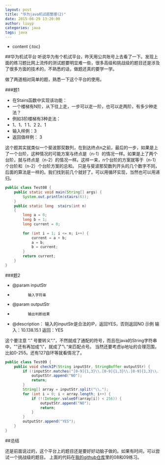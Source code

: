 ```yaml
---
layout: post
title: "华为java机试题整理(2)"
date: 2015-06-29 13:20:00
author: liuyp
categories: java
tags: java
---
```


* content
{:toc}

##华为机试平台
听说华为有个机试平台，昨天用公共账号上去看了一下。发现上面的练习题比网上流传的测试题要明显难一些，很多高级和挑战级的题目还是涉及了很多方面的技术的，不熟悉的话，做题还真的要学一学。

做了两道相对简单的题，熟悉一下这个平台的使用。

###题1

* 在Stairs函数中实现该功能：
 * 一个楼梯有N阶，从下往上走，一步可以走一阶，也可以走两阶，有多少种走法？
 * 例如3阶楼梯有3种走法：
 * 1、1、1      1、2     2、1
 * 输入样例：3
 * 返回值样例： 3





这个题其实就类似一个斐波那契数列，在到达终点n之前，最后的一步，如果是上了一个台阶，这种情况的可能方案与终点是（n-1）的情况一样。如果是上了两个台阶，就与终点是（n-2）的情况一样。这样一来，n个台阶的方案就等于（n-1）个台阶和（n-2）个台阶方案的总和。
只是与斐波那契数列开头的几个数字不同，后面的算法是一样的。我们找到前几个就好了。可以用循环实现，当然也可以用递归。

```java
public class Test08 {
	public static void main(String[] args) {
		System.out.println(stairs(6));
	}
	public static long  stairs(int n)
	{
		long a = 0;
		long b = 1;
		long current = 0;
		
		for (int i = 1; i <= n; i++) {
			current = a + b;
			a = b;
			b = current;
		}
		return current;
	}
}
```

###题2

 * @param inputStr
 *            输入字符串
 * @param outputStr
 *            输出判断结果
 * @description： 输入的inputStr是合法的IP，返回YES，否则返回NO 示例 输入：10.138.15.1 返回：YES

这个要注意 “.” 号要转义“\.”，不然就成了通配的符号，而且在java的String字符串中，"\"还有再加成“\\"，就成了”\\.“来匹配点号。
当然还要考虑ip地址的合理范围，比如0-255。还有127自环等就看情况了。

```java
public class Test09 {
	public void checkIP(String inputStr, StringBuffer outputStr) {		
		if (!inputStr.matches("[0-9]{1,3}\\.[0-9]{1,3}\\.[0-9]{1,3}\\.[0-9]{1,3}")) {
			outputStr.append("NO");
			return;
		}
		String[] array = inputStr.split("\\.");
		for (int i = 0; i < array.length; i++) {
			if (!(Integer.valueOf(array[i]) < 256)) {
				outputStr.append("NO");
				return;
			}
		}
		outputStr.append("YES");
	}
}
```

##总结

还是前面说过的，这个平台上的题目还是要好好动脑子做的。如果有时间，可以尝试一个挑战级的题目。
上面的代码在[我的github仓库](https://github.com/liuyuping459/LearningDemo/tree/master/src/com/huawei)里的08和09练习。